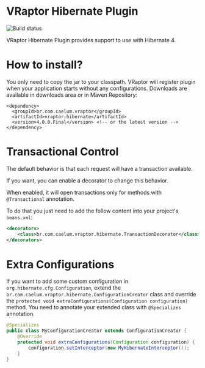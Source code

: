 # VRaptor Hibernate Plugin

![Build status](https://secure.travis-ci.org/caelum/vraptor-hibernate.png)

VRaptor Hibernate Plugin provides support to use with Hibernate 4.

# How to install?

You only need to copy the jar to your classpath. VRaptor will register plugin when 
your application starts without any configurations. Downloads are available in 
downloads area or in Maven Repository:

	<dependency>
	  <groupId>br.com.caelum.vraptor</groupId>
	  <artifactId>vraptor-hibernate</artifactId>
	  <version>4.0.0.Final</version> <!-- or the latest version -->
	</dependency>

# Transactional Control

The default behavior is that each request will have a transaction available.

If you want, you can enable a decorator to change this behavior. 

When enabled, it will open transactions only for methods with `@Transactional` annotation. 

To do that you just need to add the follow content into your project's `beans.xml`:

```xml
<decorators>
    <class>br.com.caelum.vraptor.hibernate.TransactionDecorator</class>
</decorators>
```
# Extra Configurations

If you want to add some custom configuration in `org.hibernate.cfg.Configuration`,
extend the `br.com.caelum.vraptor.hibernate.ConfigurationCreator` class and override
the `protected void extraConfigurations(Configuration configuration)` method.
You need to annotate your extended class with `@Specializes` annotation.

```java
@Specializes
public class MyConfigurationCreator extends ConfigurationCreator {
	@Override
	protected void extraConfigurations(Configuration configuration) {
		configuration.setInterceptor(new MyHibernateInterceptor());
	}
}
```